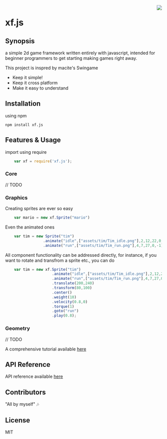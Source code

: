 <img src="http://i.imgur.com/Dtki82g.png" align="right" />

# xf.js 

## Synopsis

a simple 2d game framework written entirely with javascript, intended for beginner programmers to get starting making games right away.

This project is inspred by macite's Swingame
+ Keep it simple!
+ Keep it cross platform
+ Make it easy to understand

## Installation

using npm 

    npm install xf.js
     
## Features & Usage

import using require

```javascript
    var xf = require('xf.js');
```

### Core

// TODO

### Graphics

Creating sprites are ever so easy

```javascript
    var mario = new xf.Sprite("mario")
```

Even the animated ones

```javascript
    var tim = new Sprite("tim")
                 .animate("idle",["assets/tim/Tim_idle.png"],2,12,22,0,-1)
                 .animate("run",["assets/tim/Tim_run.png"],4,7,27,0,-1)
```
    
All component functionality can be addressed directly, for instance, if you want to rotate and transfrom a sprite etc., you can do

```javascript
    var tim = new xf.Sprite("tim")
                     .animate("idle",["assets/tim/Tim_idle.png"],2,12,22,0,-1)
                     .animate("run",["assets/tim/Tim_run.png"],4,7,27,0,-1)
                     .translate(200,240)
                     .transform(80,100)
                     .center()
                     .weight(10)
                     .velocity(0.8,0)
                     .torque(1)
                     .goto("run")
                     .play(0.8);
```

### Geometry

// TODO

A comprehensive tutorial available [here](https://github.com/xxfast/xf.js/tutorial)  

## API Reference

API reference available [here](https://github.com/xxfast/xf.js/wiki)  

## Contributors

"All by myself" 🎶

## License

MIT
